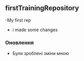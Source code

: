 ## firstTrainingRepository
-My first rep
- i made some changes
### Оновлення

- Були зроблені зміни мною